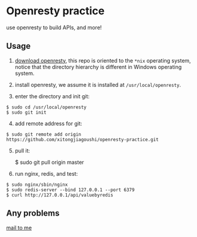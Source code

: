 # Openresty practice

use openresty to build APIs, and more!

## Usage

1. [download openresty](https://openresty.org/en/download.html), this repo is oriented to the `*nix` operating system, notice that the directory hierarchy is different in Windows operating system.

2. install openresty, we assume it is installed at `/usr/local/openresty`.

3. enter the directory and init git:

```shell
$ sudo cd /usr/local/openresty
$ sudo git init
```

4. add remote address for git:

```shell
$ sudo git remote add origin https://github.com/xitongjiagoushi/openresty-practice.git
```

5. pull it:

    $ sudo git pull origin master

6. run nginx, redis, and test:

```shell
$ sudo nginx/sbin/nginx
$ sudo redis-server --bind 127.0.0.1 --port 6379
$ curl http://127.0.0.1/api/valuebyredis
```

## Any problems

[mail to me](mailto:root@brctl.com)
